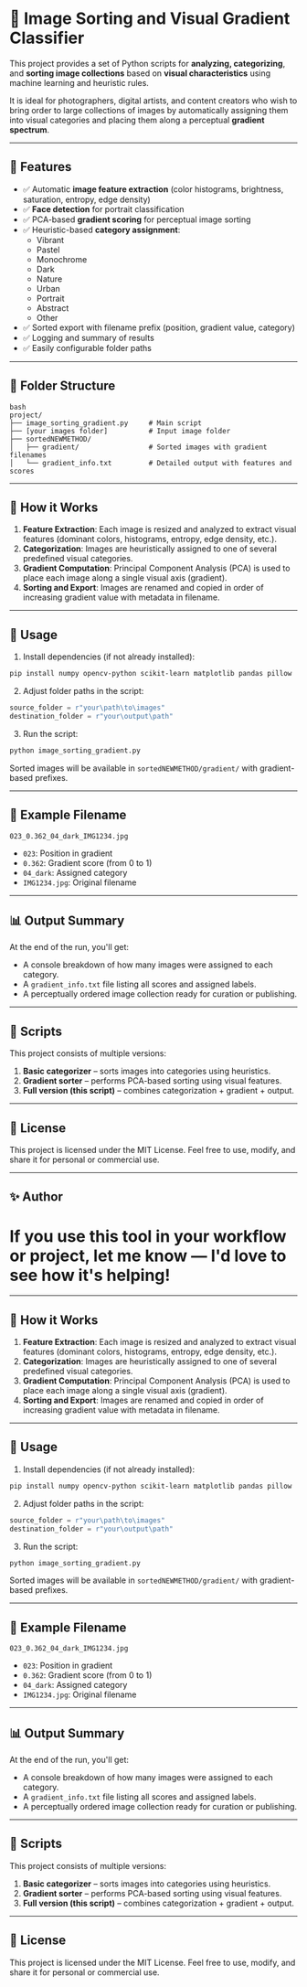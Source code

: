 # 📸 Image Sorting and Visual Gradient Classifier

This project provides a set of Python scripts for **analyzing, categorizing**, and **sorting image collections** based on **visual characteristics** using machine learning and heuristic rules.

It is ideal for photographers, digital artists, and content creators who wish to bring order to large collections of images by automatically assigning them into visual categories and placing them along a perceptual **gradient spectrum**.

---

## 🔧 Features

- ✅ Automatic **image feature extraction** (color histograms, brightness, saturation, entropy, edge density)
- ✅ **Face detection** for portrait classification
- ✅ PCA-based **gradient scoring** for perceptual image sorting
- ✅ Heuristic-based **category assignment**:
  - Vibrant
  - Pastel
  - Monochrome
  - Dark
  - Nature
  - Urban
  - Portrait
  - Abstract
  - Other
- ✅ Sorted export with filename prefix (position, gradient value, category)
- ✅ Logging and summary of results
- ✅ Easily configurable folder paths

---

## 📁 Folder Structure

```
bash
project/
├── image_sorting_gradient.py     # Main script
├── [your images folder]          # Input image folder
├── sortedNEWMETHOD/
│   ├── gradient/                 # Sorted images with gradient filenames
│   └── gradient_info.txt         # Detailed output with features and scores
```

---

## 🧠 How it Works

1. **Feature Extraction**: Each image is resized and analyzed to extract visual features (dominant colors, histograms, entropy, edge density, etc.).
2. **Categorization**: Images are heuristically assigned to one of several predefined visual categories.
3. **Gradient Computation**: Principal Component Analysis (PCA) is used to place each image along a single visual axis (gradient).
4. **Sorting and Export**: Images are renamed and copied in order of increasing gradient value with metadata in filename.

---

## 🚀 Usage

1. Install dependencies (if not already installed):

```bash
pip install numpy opencv-python scikit-learn matplotlib pandas pillow
```

2. Adjust folder paths in the script:

```python
source_folder = r"your\path\to\images"
destination_folder = r"your\output\path"
```

3. Run the script:

```bash
python image_sorting_gradient.py
```

Sorted images will be available in `sortedNEWMETHOD/gradient/` with gradient-based prefixes.

---

## 📝 Example Filename

```
023_0.362_04_dark_IMG1234.jpg
```

- `023`: Position in gradient
- `0.362`: Gradient score (from 0 to 1)
- `04_dark`: Assigned category
- `IMG1234.jpg`: Original filename

---

## 📊 Output Summary

At the end of the run, you'll get:

- A console breakdown of how many images were assigned to each category.
- A `gradient_info.txt` file listing all scores and assigned labels.
- A perceptually ordered image collection ready for curation or publishing.

---

## 🧪 Scripts

This project consists of multiple versions:

1. **Basic categorizer** – sorts images into categories using heuristics.
2. **Gradient sorter** – performs PCA-based sorting using visual features.
3. **Full version (this script)** – combines categorization + gradient + output.

---

## 🤝 License

This project is licensed under the MIT License. Feel free to use, modify, and share it for personal or commercial use.

---

## ✨ Author

# If you use this tool in your workflow or project, let me know — I'd love to see how it's helping!

---

## 🧠 How it Works

1. **Feature Extraction**: Each image is resized and analyzed to extract visual features (dominant colors, histograms, entropy, edge density, etc.).
2. **Categorization**: Images are heuristically assigned to one of several predefined visual categories.
3. **Gradient Computation**: Principal Component Analysis (PCA) is used to place each image along a single visual axis (gradient).
4. **Sorting and Export**: Images are renamed and copied in order of increasing gradient value with metadata in filename.

---

## 🚀 Usage

1. Install dependencies (if not already installed):

```bash
pip install numpy opencv-python scikit-learn matplotlib pandas pillow
```

2. Adjust folder paths in the script:

```python
source_folder = r"your\path\to\images"
destination_folder = r"your\output\path"
```

3. Run the script:

```bash
python image_sorting_gradient.py
```

Sorted images will be available in `sortedNEWMETHOD/gradient/` with gradient-based prefixes.

---

## 📝 Example Filename

```
023_0.362_04_dark_IMG1234.jpg
```

- `023`: Position in gradient
- `0.362`: Gradient score (from 0 to 1)
- `04_dark`: Assigned category
- `IMG1234.jpg`: Original filename

---

## 📊 Output Summary

At the end of the run, you'll get:

- A console breakdown of how many images were assigned to each category.
- A `gradient_info.txt` file listing all scores and assigned labels.
- A perceptually ordered image collection ready for curation or publishing.

---

## 🧪 Scripts

This project consists of multiple versions:

1. **Basic categorizer** – sorts images into categories using heuristics.
2. **Gradient sorter** – performs PCA-based sorting using visual features.
3. **Full version (this script)** – combines categorization + gradient + output.

---

## 🤝 License

This project is licensed under the MIT License. Feel free to use, modify, and share it for personal or commercial use.
